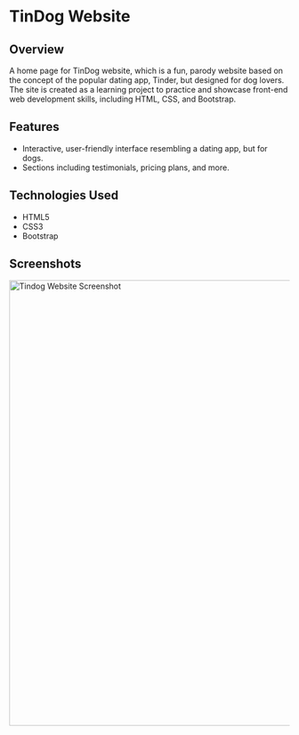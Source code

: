# TinDog Website

## Overview
A home page for TinDog website, which is a fun, parody website based on the concept of the popular dating app, Tinder, but designed for dog lovers. The site is created as a learning project to practice and showcase front-end web development skills, including HTML, CSS, and Bootstrap.

## Features
- Interactive, user-friendly interface resembling a dating app, but for dogs.
- Sections including testimonials, pricing plans, and more.

## Technologies Used
- HTML5
- CSS3
- Bootstrap

## Screenshots
<img src="https://i.postimg.cc/1zKJSrm0/Tin-Dog-screenshot.png" alt="Tindog Website Screenshot" width="800"/>
